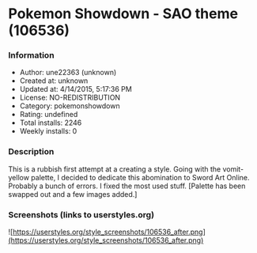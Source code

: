 # Pokemon Showdown - SAO theme (106536)

### Information
- Author: une22363 (unknown)
- Created at: unknown
- Updated at: 4/14/2015, 5:17:36 PM
- License: NO-REDISTRIBUTION
- Category: pokemonshowdown
- Rating: undefined
- Total installs: 2246
- Weekly installs: 0


### Description
This is a rubbish first attempt at a creating a style. Going with the vomit-yellow palette, I decided to dedicate this abomination to Sword Art Online. Probably a bunch of errors. I fixed the most used stuff. [Palette has been swapped out and a few images added.]


### Screenshots (links to userstyles.org)
![https://userstyles.org/style_screenshots/106536_after.png](https://userstyles.org/style_screenshots/106536_after.png)



